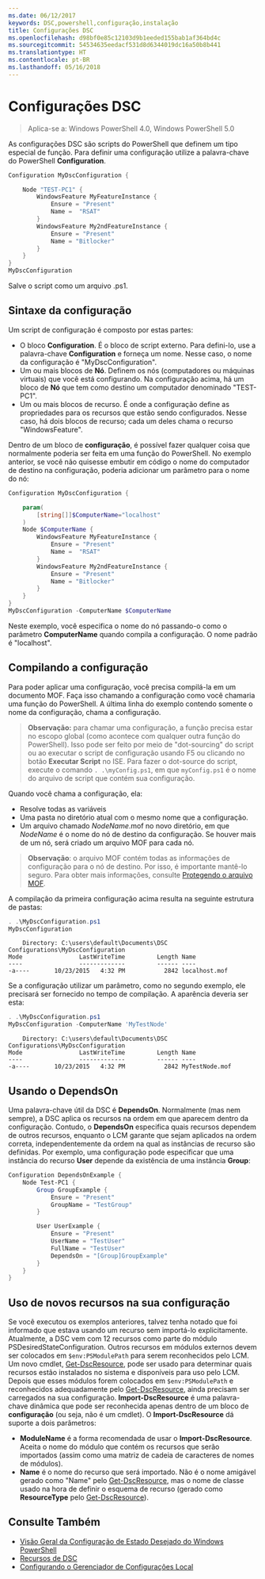 ```yaml
---
ms.date: 06/12/2017
keywords: DSC,powershell,configuração,instalação
title: Configurações DSC
ms.openlocfilehash: d98bf0e85c12103d9b1eeded155bab1af364bd4c
ms.sourcegitcommit: 54534635eedacf531d8d6344019dc16a50b8b441
ms.translationtype: HT
ms.contentlocale: pt-BR
ms.lasthandoff: 05/16/2018
---
```

# <a name="dsc-configurations"></a>Configurações DSC

>Aplica-se a: Windows PowerShell 4.0, Windows PowerShell 5.0

As configurações DSC são scripts do PowerShell que definem um tipo especial de função.
Para definir uma configuração utilize a palavra-chave do PowerShell **Configuration**.

```powershell
Configuration MyDscConfiguration {

    Node "TEST-PC1" {
        WindowsFeature MyFeatureInstance {
            Ensure = "Present"
            Name =  "RSAT"
        }
        WindowsFeature My2ndFeatureInstance {
            Ensure = "Present"
            Name = "Bitlocker"
        }
    }
}
MyDscConfiguration

```

Salve o script como um arquivo .ps1.

## <a name="configuration-syntax"></a>Sintaxe da configuração

Um script de configuração é composto por estas partes:

- O bloco **Configuration**. É o bloco de script externo. Para defini-lo, use a palavra-chave **Configuration** e forneça um nome. Nesse caso, o nome da configuração é "MyDscConfiguration".
- Um ou mais blocos de **Nó**. Definem os nós (computadores ou máquinas virtuais) que você está configurando. Na configuração acima, há um bloco de **Nó** que tem como destino um computador denominado "TEST-PC1".
- Um ou mais blocos de recurso. É onde a configuração define as propriedades para os recursos que estão sendo configurados. Nesse caso, há dois blocos de recurso; cada um deles chama o recurso "WindowsFeature".

Dentro de um bloco de **configuração**, é possível fazer qualquer coisa que normalmente poderia ser feita em uma função do PowerShell. No exemplo anterior, se você não quisesse embutir em código o nome do computador de destino na configuração, poderia adicionar um parâmetro para o nome do nó:

```powershell
Configuration MyDscConfiguration {

    param(
        [string[]]$ComputerName="localhost"
    )
    Node $ComputerName {
        WindowsFeature MyFeatureInstance {
            Ensure = "Present"
            Name =  "RSAT"
        }
        WindowsFeature My2ndFeatureInstance {
            Ensure = "Present"
            Name = "Bitlocker"
        }
    }
}
MyDscConfiguration -ComputerName $ComputerName

```

Neste exemplo, você especifica o nome do nó passando-o como o parâmetro **ComputerName** quando compila a configuração. O nome padrão é "localhost".

## <a name="compiling-the-configuration"></a>Compilando a configuração

Para poder aplicar uma configuração, você precisa compilá-la em um documento MOF.
Faça isso chamando a configuração como você chamaria uma função do PowerShell.
A última linha do exemplo contendo somente o nome da configuração, chama a configuração.

>**Observação:** para chamar uma configuração, a função precisa estar no escopo global (como acontece com qualquer outra função do PowerShell).
>Isso pode ser feito por meio de "dot-sourcing" do script ou ao executar o script de configuração usando F5 ou clicando no botão **Executar Script** no ISE.
>Para fazer o dot-source do script, execute o comando `. .\myConfig.ps1`, em que `myConfig.ps1` é o nome do arquivo de script que contém sua configuração.

Quando você chama a configuração, ela:

- Resolve todas as variáveis
- Uma pasta no diretório atual com o mesmo nome que a configuração.
- Um arquivo chamado _NodeName_.mof no novo diretório, em que _NodeName_ é o nome do nó de destino da configuração.
    Se houver mais de um nó, será criado um arquivo MOF para cada nó.

>**Observação**: o arquivo MOF contém todas as informações de configuração para o nó de destino. Por isso, é importante mantê-lo seguro.
>Para obter mais informações, consulte [Protegendo o arquivo MOF](secureMOF.md).

A compilação da primeira configuração acima resulta na seguinte estrutura de pastas:

```powershell
. .\MyDscConfiguration.ps1
MyDscConfiguration
```

```
    Directory: C:\users\default\Documents\DSC Configurations\MyDscConfiguration
Mode                LastWriteTime         Length Name
----                -------------         ------ ----
-a----       10/23/2015   4:32 PM           2842 localhost.mof
```

Se a configuração utilizar um parâmetro, como no segundo exemplo, ele precisará ser fornecido no tempo de compilação. A aparência deveria ser esta:

```powershell
. .\MyDscConfiguration.ps1
MyDscConfiguration -ComputerName 'MyTestNode'
```

```
    Directory: C:\users\default\Documents\DSC Configurations\MyDscConfiguration
Mode                LastWriteTime         Length Name
----                -------------         ------ ----
-a----       10/23/2015   4:32 PM           2842 MyTestNode.mof
```

## <a name="using-dependson"></a>Usando o DependsOn

Uma palavra-chave útil da DSC é **DependsOn**. Normalmente (mas nem sempre), a DSC aplica os recursos na ordem em que aparecem dentro da configuração.
Contudo, o **DependsOn** especifica quais recursos dependem de outros recursos, enquanto o LCM garante que sejam aplicados na ordem correta, independentemente da ordem na qual as instâncias de recurso são definidas.
Por exemplo, uma configuração pode especificar que uma instância do recurso **User** depende da existência de uma instância **Group**:

```powershell
Configuration DependsOnExample {
    Node Test-PC1 {
        Group GroupExample {
            Ensure = "Present"
            GroupName = "TestGroup"
        }

        User UserExample {
            Ensure = "Present"
            UserName = "TestUser"
            FullName = "TestUser"
            DependsOn = "[Group]GroupExample"
        }
    }
}

```

## <a name="using-new-resources-in-your-configuration"></a>Uso de novos recursos na sua configuração

Se você executou os exemplos anteriores, talvez tenha notado que foi informado que estava usando um recurso sem importá-lo explicitamente.
Atualmente, a DSC vem com 12 recursos como parte do módulo PSDesiredStateConfiguration.
Outros recursos em módulos externos devem ser colocados em `$env:PSModulePath` para serem reconhecidos pelo LCM.
Um novo cmdlet, [Get-DscResource](https://technet.microsoft.com/library/dn521625.aspx), pode ser usado para determinar quais recursos estão instalados no sistema e disponíveis para uso pelo LCM.
Depois que esses módulos forem colocados em `$env:PSModulePath` e reconhecidos adequadamente pelo [Get-DscResource](https://technet.microsoft.com/library/dn521625.aspx), ainda precisam ser carregados na sua configuração.
**Import-DscResource** é uma palavra-chave dinâmica que pode ser reconhecida apenas dentro de um bloco de **configuração** (ou seja, não é um cmdlet).
O **Import-DscResource** dá suporte a dois parâmetros:
- **ModuleName** é a forma recomendada de usar o **Import-DscResource**. Aceita o nome do módulo que contém os recursos que serão importados (assim como uma matriz de cadeia de caracteres de nomes de módulos).
- **Name** é o nome do recurso que será importado. Não é o nome amigável gerado como "Name" pelo [Get-DscResource](https://technet.microsoft.com/library/dn521625.aspx), mas o nome de classe usado na hora de definir o esquema de recurso (gerado como **ResourceType** pelo [Get-DscResource](https://technet.microsoft.com/library/dn521625.aspx)).

## <a name="see-also"></a>Consulte Também
* [Visão Geral da Configuração de Estado Desejado do Windows PowerShell](overview.md)
* [Recursos de DSC](resources.md)
* [Configurando o Gerenciador de Configurações Local](metaConfig.md)
